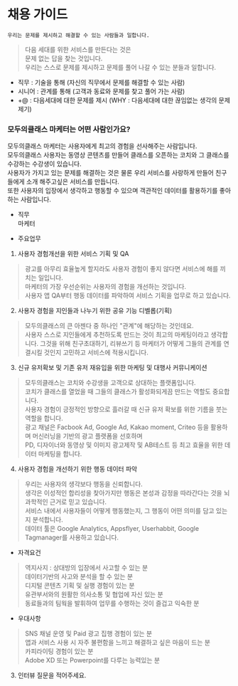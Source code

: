 

# 채용 가이드

`우리는 문제를 제시하고 해결할 수 있는 사람들과 일합니다.` 

> 다음 세대를 위한 서비스를 만든다는 것은  
> 문제 없는 답을 찾는 것입니다.    
> 우리는 스스로 문제를 제시하고 문제를 풀어 나갈 수 있는 분들과 일합니다.

- 직무 : 기술을 통해 (자신의 직무에서 문제를 해결할 수 있는 사람)
- 시니어 : 관계를 통해 (고객과 동료와 문제를 찾고 풀어 가는 사람)  
- +@ : 다음세대에 대한 문제를 제시 (WHY : 다음세대에 대한 끊임없는 생각의 문제 제기)

### 모두의클래스 마케터는 어떤 사람인가요?

모두의클래스 마케터는 사용자에게 최고의 경험을 선사해주는 사람입니다.  
모두의클래스 사용자는 동영상 콘텐츠를 만들어 클래스를 오픈하는 코치와 그 클래스를 수강하는 수강생이 있습니다.  
사용자가 가지고 있는 문제를 해결하는 것은 물론 우리 서비스를 사랑하게 만들어 친구들에게 소개 해주고싶은 서비스를 만듭니다.  
또한 사용자의 입장에서 생각하고 행동할 수 있으며 객관적인 데이터를 활용하기를 좋아하는 사람입니다.  

- 직무  
마케터  

- 주요업무  
 1. 사용자 경험개선을 위한 서비스 기획 및 QA  
 > 광고를 아무리 효율높게 할지라도 사용자 경험이 좋지 않다면 서비스에 해를 끼치는 일입니다.  
 마케터의 가장 우선순위는 사용자의 경험을 개선하는 것입니다.  
 사용자 앱 QA부터 행동 데이터를 파악하여 서비스 기획을 업무로 하고 있습니다.
 
 2. 사용자 경험을 지인들과 나누기 위한 공유 기능 디벨롭(기획)  
 > 모두의클래스의 큰 아젠다 중 하나인 "관계"에 해당하는 것인데요.  
 사용자 스스로 지인들에게 추천하도록 만드는 것이 최고의 마케팅이라고 생각합니다. 
 그것을 위해 친구초대하기, 리뷰쓰기 등 마케터가 어떻게 그들의 관계를 연결시킬 것인지 고민하고 서비스에 적용시킵니다.  
 
 3. 신규 유저확보 및 기존 유저 재유입을 위한 마케팅 및 대행사 커뮤니케이션  
 > 모두의클래스는 코치와 수강생을 고객으로 상대하는 플랫폼입니다.  
 코치가 클래스를 열었을 때 그들의 클래스가 활성화되게끔 만드는 역할도 중요합니다.  
 사용자 경험이 긍정적인 방향으로 흘러갈 때 신규 유저 확보를 위한 기름을 붓는 역할을 합니다.  
 광고 채널은 Facbook Ad, Google Ad, Kakao moment, Criteo 등을 활용하며 머신러닝을 기반의 광고 플랫폼을 선호하며  
 PD, 디자이너와 동영상 및 이미지 광고제작 및 AB테스트 등 최고 효율을 위한 데이터 마케팅을 합니다.
 
 4. 사용자 경험을 개선하기 위한 행동 데이터 파악  
 > 우리는 사용자의 생각보다 행동을 신뢰합니다.  
 생각은 이성적인 합리성을 찾아가지만 행동은 본성과 감정을 따라간다는 것을 뇌과학적인 근거로 믿고 있습니다.  
 서비스 내에서 사용자들이 어떻게 행동했는지, 그 행동이 어떤 의미를 담고 있는지 분석합니다.    
 데이터 툴은 Google Analytics, Appsflyer, Userhabbit, Google Tagmanager를 사용하고 있습니다.  
 
- 자격요건  
> 역지사지 : 상대방의 입장에서 사고할 수 있는 분  
데이터기반의 사고와 분석을 할 수 있는 분  
디지털 콘텐츠 기획 및 실행 경험이 있는 분  
유관부서와의 원활한 의사소통 및 협업에 자신 있는 분  
동료들과의 팀웍을 발휘하여 업무를 수행하는 것이 즐겁고 익숙한 분  

- 우대사항
> SNS 채널 운영 및 Paid 광고 집행 경험이 있는 분  
앱과 서비스 사용 시 자주 불편함을 느끼고 해결하고 싶은 마음이 드는 분  
카피라이팅 경험이 있는 분  
Adobe XD 또는 Powerpoint를 다루는 능력있는 분  


3. 인터뷰 질문을 적어주세요.
